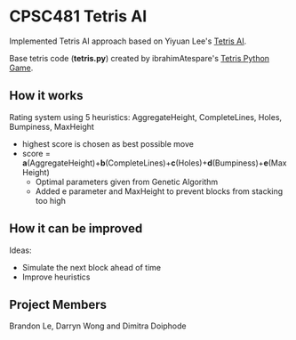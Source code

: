 # CPSC481 Tetris AI
Implemented Tetris AI approach based on Yiyuan Lee's [Tetris AI](https://codemyroad.wordpress.com/2013/04/14/tetris-ai-the-near-perfect-player/).

Base tetris code (**tetris.py**) created by ibrahimAtespare's [Tetris Python Game](https://github.com/ibrahimAtespare/tetris-python).

## How it works
Rating system using 5 heuristics: AggregateHeight, CompleteLines, Holes, Bumpiness, MaxHeight
- highest score is chosen as best possible move
- score = **a**(AggregateHeight)+**b**(CompleteLines)+**c**(Holes)+**d**(Bumpiness)+**e**(MaxHeight)
  - Optimal parameters given from Genetic Algorithm
  - Added e parameter and MaxHeight to prevent blocks from stacking too high

## How it can be improved
Ideas:
- Simulate the next block ahead of time
- Improve heuristics

## Project Members
Brandon Le, Darryn Wong and Dimitra Doiphode
